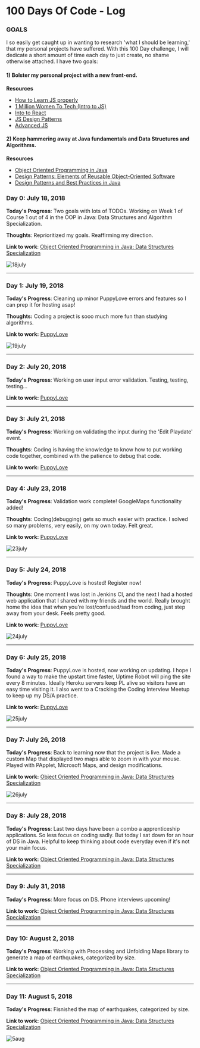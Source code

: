 # 100 Days Of Code - Log

### GOALS
I so easily get caught up in wanting to research 'what I should be learning,' that my personal projects have suffered. With this 100 Day challenge, I will dedicate a short amount of time each day to just create, no shame otherwise attached. I have two goals:
 #### 1) Bolster my personal project with a new front-end.
 **Resources**
 - [How to Learn JS properly](http://javascriptissexy.com/how-to-learn-javascript-properly/)
 - [1 Million Women To Tech (Intro to JS)](https://1millionwomentotech.com/summerofcode1/introduction-to-javascript/)
 - [Into to React](https://reactjs.org/tutorial/tutorial.html)
 - [JS Design Patterns](https://addyosmani.com/resources/essentialjsdesignpatterns/book/)
 - [Advanced JS](https://github.com/advanced-js/syllabus)
 #### 2) Keep hammering away at Java fundamentals and Data Structures and Algorithms.
 **Resources**
 - [Object Oriented Programming in Java](https://www.coursera.org/learn/object-oriented-java#)
 - [Design Patterns: Elements of Reusable Object-Oriented Software](http://proquest.safaribooksonline.com.ezproxy.spl.org/book/software-engineering-and-development/patterns/0201633612/firstchapter)
 - [Design Patterns and Best Practices in Java](http://proquest.safaribooksonline.com.ezproxy.spl.org/book/programming/java/9781786463593/firstchapter)

### Day 0: July 18, 2018

**Today's Progress**: Two goals with lots of TODOs. Working on Week 1 of Course 1 out of 4 in the OOP in Java: Data Structures and Algorithm Specialization.

**Thoughts**: Reprioritized my goals. Reaffirming my direction.

**Link to work**: [Object Oriented Programming in Java: Data Structures Specialization](https://www.coursera.org/specializations/java-object-oriented)

![18july](https://user-images.githubusercontent.com/28552595/43288487-dd38b5d2-90dc-11e8-9d22-744319a813f9.jpeg)

-------------------
### Day 1: July 19, 2018

**Today's Progress**: Cleaning up minor PuppyLove errors and features so I can prep it for hosting asap!

**Thoughts:** Coding a project is sooo much more fun than studying algorithms.

**Link to work:** [PuppyLove](https://github.com/ktlnbstn/puppylove)

![19july](https://user-images.githubusercontent.com/28552595/43288509-ecdeeb64-90dc-11e8-8c2a-d460d1fb7250.jpeg)

-------------------
### Day 2: July 20, 2018

**Today's Progress**: Working on user input error validation. Testing, testing, testing...

**Link to work:** [PuppyLove](https://github.com/ktlnbstn/puppylove)

-------------------
### Day 3: July 21, 2018

**Today's Progress**: Working on validating the input during the 'Edit Playdate' event. 

**Thoughts**: Coding is having the knowledge to know how to put working code together, combined with the patience to debug 
that code.

**Link to work:** [PuppyLove](https://github.com/ktlnbstn/puppylove)

-------------------
### Day 4: July 23, 2018

**Today's Progress**: Validation work complete! GoogleMaps functionality added! 

**Thoughts**: Coding(debugging) gets so much easier with practice. I solved so many problems, very easily, on my own today. Felt great.

**Link to work:** [PuppyLove](https://github.com/ktlnbstn/puppylove)

![23july](https://user-images.githubusercontent.com/28552595/43288523-fd9ac8c4-90dc-11e8-93f0-a0ffe700865a.jpeg)

-------------------
### Day 5: July 24, 2018

**Today's Progress**: PuppyLove is hosted! Register now! 

**Thoughts**: One moment I was lost in Jenkins CI, and the next I had a hosted web application that I shared with my friends and the world. Really brought home the idea that when you're lost/confused/sad from coding, just step away from your desk. Feels pretty good.

**Link to work:** [PuppyLove](https://puppylove2.herokuapp.com/authenticate)

![24july](https://user-images.githubusercontent.com/28552595/43288549-0fc50870-90dd-11e8-9917-34810f5f7d7d.jpeg)

-------------------
### Day 6: July 25, 2018

**Today's Progress**: PuppyLove is hosted, now working on updating. I hope I found a way to make the upstart time faster, Uptime Robot will ping the site every 8 minutes. Ideally Heroku servers keep PL alive so visitors have an easy time visiting it. I also went to a Cracking the Coding Interview Meetup to keep up my DS/A practice.

**Link to work:** [PuppyLove](https://puppylove2.herokuapp.com/authenticate)

![25july](https://user-images.githubusercontent.com/28552595/43288560-1a24945c-90dd-11e8-9885-4459590cab1f.jpeg)

-------------------
### Day 7: July 26, 2018

**Today's Progress**: Back to learning now that the project is live. Made a custom Map that displayed two maps able to zoom in with your mouse. Played with PApplet, Microsoft Maps, and design modifications.

**Link to work:** [Object Oriented Programming in Java: Data Structures Specialization](https://www.coursera.org/specializations/java-object-oriented)

![26july](https://user-images.githubusercontent.com/28552595/43288583-3347e68c-90dd-11e8-8b53-fbdcad1412e1.jpeg)

-------------------
### Day 8: July 28, 2018

**Today's Progress**: Last two days have been a combo a apprenticeship applications. So less focus on coding sadly. But today I sat down for an hour of DS in Java. Helpful to keep thinking about code everyday even if it's not your main focus.

**Link to work:** [Object Oriented Programming in Java: Data Structures Specialization](https://www.coursera.org/specializations/java-object-oriented)

-------------------
### Day 9: July 31, 2018

**Today's Progress**: More focus on DS. Phone interviews upcoming! 

**Link to work:** [Object Oriented Programming in Java: Data Structures Specialization](https://www.coursera.org/specializations/java-object-oriented)

-------------------
### Day 10: August 2, 2018

**Today's Progress**: Working with Processing and Unfolding Maps library to generate a map of earthquakes, categorized by size.

**Link to work:** [Object Oriented Programming in Java: Data Structures Specialization](https://www.coursera.org/specializations/java-object-oriented)

-------------------
### Day 11: August 5, 2018

**Today's Progress**: Fisnished the map of earthquakes, categorized by size.

**Link to work:** [Object Oriented Programming in Java: Data Structures Specialization](https://www.coursera.org/specializations/java-object-oriented)

![5aug](https://user-images.githubusercontent.com/28552595/43698865-0454a122-9901-11e8-8a5e-9da57280f61c.jpeg)
